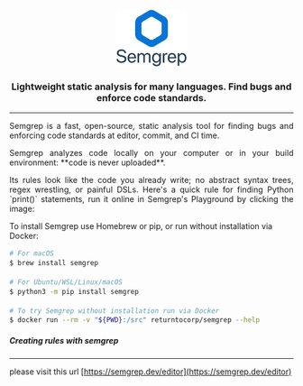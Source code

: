 
<p align="center">
		<a href="https://semgrep.dev">
			<img src="https://raw.githubusercontent.com/returntocorp/semgrep/develop/semgrep.svg" height="100" alt="Semgrep logo"/>
		</a>
</p>
<h3 align="center">
	  Lightweight static analysis for many languages.
	  Find bugs and enforce code standards.
</h3>

---


<p style="text-align: justify; letter-spacing: 0.002em;">
Semgrep is a fast, open-source, static analysis tool for finding bugs and enforcing code standards at editor, commit, and CI time.</p>

<p style="text-align: justify; letter-spacing: 0.002em;">
Semgrep analyzes code locally on your computer or in your build environment: **code is never uploaded**.
</p>

<p style="text-align: justify; letter-spacing: 0.002em;">
Its rules look like the code you already write; no abstract syntax trees, regex wrestling, or painful DSLs. Here's a quick rule for finding Python `print()` statements, run it online in Semgrep's Playground by clicking the image:
</p>
<p style="text-align: justify; letter-spacing: 0.002em;">

To install Semgrep use Homebrew or pip, or run without installation via Docker:
</p>

```sh
# For macOS
$ brew install semgrep

# For Ubuntu/WSL/Linux/macOS
$ python3 -m pip install semgrep

# To try Semgrep without installation run via Docker
$ docker run --rm -v "${PWD}:/src" returntocorp/semgrep --help
```



##### Creating rules with semgrep
---
please visit this url [https://semgrep.dev/editor](https://semgrep.dev/editor)